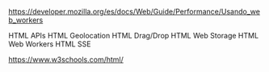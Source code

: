https://developer.mozilla.org/es/docs/Web/Guide/Performance/Usando_web_workers

HTML APIs
HTML Geolocation
HTML Drag/Drop
HTML Web Storage
HTML Web Workers
HTML SSE

https://www.w3schools.com/html/
